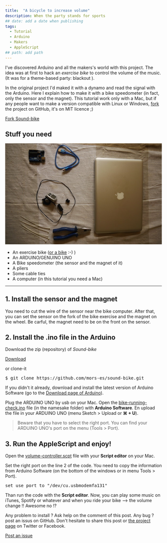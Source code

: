 ```yaml
---
title:  "A bicycle to increase volume"
description: When the party stands for sports
## date: add a date when publishing
tags:
  - Tutorial
  - Arduino
  - Makers
  - AppleScript
## path: add path
---
```


I've discovered Arduino and all the makers's world with this project. The idea was at first to hack an *exercise bike* to control the volume of the music. (It was for a theme-based party: blackout ).

In the original project I'd maked it with a dynamo and read the signal with the Arduino. Here I explain how to make it with a bike speedometer (in fact, only the sensor and the magnet). This tutorial work only with a Mac, but if any people want to make a version compatible with Linux or Windows, <a href="https://github.com/mors-es/sound-bike/fork">fork</a> the project on GitHub, it's on MIT licence ;)

<a class="github-button" href="https://github.com/mors-es/sound-bike/fork" data-icon="octicon-repo-forked" data-style="mega" aria-label="Fork mors-es/sound-bike on GitHub">Fork Sound-bike</a>

## Stuff you need

![stuff](/assets/images/posts/stuff-sb.jpeg)

* An exercise bike ([or a bike](http://www.instructables.com/id/Indoor-Bike-Trainer/) :-) )
* An ARDUINO/GENUINO UNO
* A Bike speedometer (the sensor and the magnet of it)
* A pliers
* Some cable ties
* A computer (in this tutorial you need a Mac)

------

## 1. Install the sensor and the magnet

You need to cut the wire of the sensor near the bike computer. After that, you can set the sensor on the fork of the bike exercise and the magnet on the wheel. Be carful, the magnet need to be on the front on the sensor.

## 2. Install the .ino file in the Arduino

Download the zip (repository) of *Sound-bike*

<a class="github-button" href="https://github.com/mors-es/sound-bike/archive/master.zip" data-icon="octicon-cloud-download" data-style="mega" aria-label="Download mors-es/sound-bike on GitHub">Download</a>

or clone-it

<pre>$ git clone https://github.com/mors-es/sound-bike.git</pre>

If you didn't it already, download and install the latest version of Arduino Software (go to the [Download page of Arduino](https://www.arduino.cc/en/Main/Software)).

Plug the ARDUINO UNO by usb on your Mac. Open the [bike-running-check.ino](https://github.com/mors-es/sound-bike/blob/master/bike-running-check/bike-running-check.ino) file (in the namesake folder) with **Arduino Software**. En upload the file in your ARDUINO UNO (menu Sketch > Upload or **⌘ + U**).

> Beware that you have to select the right port. You can find your ARDUINO UNO's port on the menu (Tools > Port).

## 3. Run the AppleScript and enjoy!

Open the [volume-controller.scpt](https://github.com/mors-es/sound-bike/blob/master/volume-controller.scpt) file with your **Script editor** on your Mac.

Set the right port on the line 2 of the code. You need to copy the information from Arduino Software (on the bottom of the windows or in menu Tools > Port).

<pre>set use_port to "/dev/cu.usbmodemfa131"</pre>

Than run the code with the **Script editor**. Now, you can play some music on iTunes, Spotify or whatever and when you ride your bike --> the volume change !! Awesome no !?

Any problem to install ? Ask help on the comment of this post. Any bug ? post an issus on GitHub. Don't hesitate to share this post or [the project page](http://mors.es/sound-bike) on Twitter or Facebook.

<a class="github-button" href="https://github.com/mors-es/sound-bike/issues" data-icon="octicon-issue-opened" data-style="mega" aria-label="Issue mors-es/sound-bike on GitHub">Post an issue</a>

